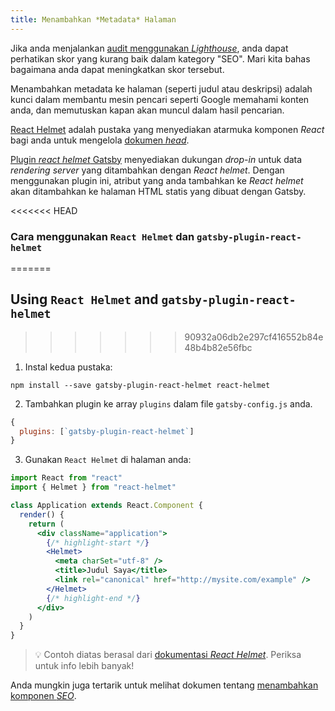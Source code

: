 ```yaml
---
title: Menambahkan *Metadata* Halaman
---
```


Jika anda menjalankan [audit menggunakan *Lighthouse*](/docs/audit-with-lighthouse/), anda dapat perhatikan skor yang kurang baik dalam kategory "SEO". Mari kita bahas bagaimana anda dapat meningkatkan skor tersebut.

Menambahkan metadata ke halaman (seperti judul atau deskripsi) adalah kunci dalam membantu mesin pencari seperti Google memahami konten anda, 
dan memutuskan kapan akan muncul dalam hasil pencarian.

[React Helmet](https://github.com/nfl/react-helmet) adalah pustaka yang menyediakan atarmuka komponen *React* bagi anda untuk mengelola [dokumen *head*](https://developer.mozilla.org/en-US/docs/Web/HTML/Element/head).

[Plugin *react helmet* Gatsby](/packages/gatsby-plugin-react-helmet) menyediakan dukungan *drop-in* untuk data *rendering server* yang ditambahkan dengan *React helmet*. Dengan menggunakan plugin ini, atribut yang anda tambahkan ke *React helmet* akan ditambahkan ke halaman HTML statis yang dibuat dengan Gatsby.

<<<<<<< HEAD
### Cara menggunakan `React Helmet` dan `gatsby-plugin-react-helmet`
=======
## Using `React Helmet` and `gatsby-plugin-react-helmet`
>>>>>>> 90932a06db2e297cf416552b84e48b4b82e56fbc

1. Instal kedua pustaka:

```shell
npm install --save gatsby-plugin-react-helmet react-helmet
```

2. Tambahkan plugin ke array `plugins` dalam file `gatsby-config.js` anda.

```javascript:title=gatsby-config.js
{
  plugins: [`gatsby-plugin-react-helmet`]
}
```

3. Gunakan `React Helmet` di halaman anda:

```jsx
import React from "react"
import { Helmet } from "react-helmet"

class Application extends React.Component {
  render() {
    return (
      <div className="application">
        {/* highlight-start */}
        <Helmet>
          <meta charSet="utf-8" />
          <title>Judul Saya</title>
          <link rel="canonical" href="http://mysite.com/example" />
        </Helmet>
        {/* highlight-end */}
      </div>
    )
  }
}
```

> 💡 Contoh diatas berasal dari [dokumentasi *React Helmet*](https://github.com/nfl/react-helmet#example). Periksa untuk info lebih banyak!

Anda mungkin juga tertarik untuk melihat dokumen tentang [menambahkan komponen *SEO*](/docs/add-seo-component/).